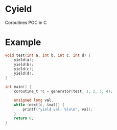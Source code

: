 # Cyield
Coroutines POC in C

# Example

```c
void test(int a, int b, int c, int d) {
    yield(a);
    yield(b);
    yield(c);
    yield(d);
}

int main() {
	coroutine_t *c = generator(test, 1, 2, 3, 4);

	unsigned long val;
	while (next(c, &val)) {
	    printf("yield val: %lu\n", val);
	}
	return 0;
}
```